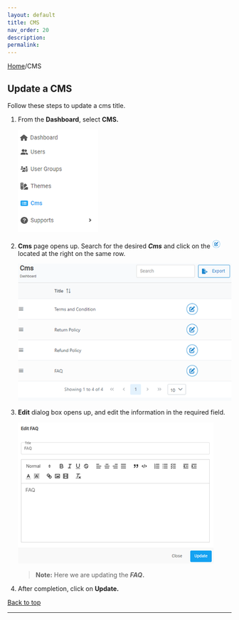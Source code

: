 ```yaml
---
layout: default
title: CMS
nav_order: 20
description:
permalink:
---
```


[Home](https://biijuwa.github.io/eckb/)/CMS

## Update a CMS

Follow these steps to update a cms title.

1. From the **Dashboard**, select **CMS.**

   ![cms_dashboard](../images/cms/cms_dashboard.png)

2. **Cms** page opens up. Search for the desired **_Cms_** and click on the ![edit_button](../images/buttons/edit.png) located at the right on the same row.

   ![cms_page](../images/cms/cms_page.png)

3. **Edit** dialog box opens up, and edit the information in the required field.

   ![edit_box](../images/cms/edit_cms.png)

   > **Note:** Here we are updating the **_FAQ_.**

4. After completion, click on **Update.**

<a href="#top" id="back-to-top">Back to top</a>

---
